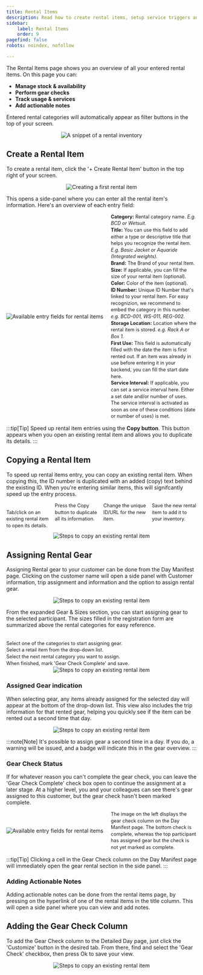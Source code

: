 ```yaml
---
title: Rental Items
description: Read how to create rental items, setup service triggers and assign gear to participants
sidebar:
    label: Rental Items
    order: 9
pagefind: false
robots: noindex, nofollow

---
```


The Rental Items page shows you an overview of all your entered rental items. On this page you can:

- **Manage stock & availability**
- **Perform gear checks**
- **Track usage & services**
- **Add actionable notes**

Entered rental categories will automatically appear as filter buttons in the top of your screen. 
<div style="text-align: center;">
  <img 
    src="/images/user_manual/rental-items-bcds.avif" 
    alt="A snippet of a rental inventory"
    class="w-full md:w-full mx-auto"
  />
</div>

## Create a Rental Item

To create a rental item, click the '+ Create Rental Item' button in the top right of your screen.

<div style="text-align: center;">
  <img 
    src="/images/user_manual/rental-items-screen.avif" 
    alt="Creating a first rental item"
    class="w-full md:w-full mx-auto"
  />
</div>

This opens a side-panel where you can enter all the rental item's information. Here's an overview of each entry field:

<div style="display: flex; align-items: center;">
  <div class="w-1/2 md:w-2/5 mx-auto" style="margin-right: 20px;">
    <img
      src="/images/user_manual/side-panel-rental-gear.avif"
      alt="Available entry fields for rental items"
      style="max-width: 100%; height: auto; display: block;"
    />
  </div>
  <div class="description-text">
    <p><strong>Category:</strong> Rental category name. <em>E.g. BCD or Wetsuit.</em></p>
    <p><strong>Title:</strong> You can use this field to add either a type or descriptive title that helps you recognize the rental item. <em>E.g. Basic Jacket or Aquaride (Integrated weights).</em></p>
    <p><strong>Brand:</strong> The Brand of your rental Item.</p>
    <p><strong>Size:</strong> If applicable, you can fill the size of your rental item (optional). </p>
    <p><strong>Color:</strong> Color of the item (optional). </p>
    <p><strong>ID Number:</strong> Unique ID Number that's linked to your rental Item. For easy recognizion, we recommend to embed the category in this number. <em>e.g. BCD-001, WS-011, REG-002.</em></p>
    <p><strong>Storage Location:</strong> Location where the rental item is stored. <em>e.g. Rack A or Box 1.</em></p>
    <p><strong>First Use:</strong> This field is automatically filled with the date the item is first rented out. If an item was already in use before entering it in your backend, you can fill the start date here.</p>
    <p><strong>Service Interval:</strong> If applicable, you can set a service interval here. Either a set date and/or number of uses. The service interval is activated as soon as one of these conditions (date or number of uses) is met.</p>
  </div>
</div>

:::tip[Tip]
Speed up rental item entries using the **Copy button**. This button appears when you open an existing rental item and allows you to duplicate its details. 
:::

## Copying a Rental Item
To speed up rental items entry, you can copy an existing rental item. When copying this, the ID number is duplicated with an added (copy) text behind the existing ID. When you're entering similar items, this will signifcantly speed up the entry process. 


<div class="text-grid" style="grid-template-columns: repeat(4, 1fr); display: grid; gap: 10px; margin-bottom: 10px;">
  <div class="description-text">
    <p><br>Tab/click on an existing rental item to open its details.</p>
  </div>
  <div class="description-text">
    <p>Press the Copy button to duplicate all its information.</p>
  </div>
  <div class="description-text">
    <p>Change the unique ID/URL for the new item.</p>
  </div>
  <div class="description-text">
    <p>Save the new rental item to add it to your inventory.</p>
  </div>
</div>

<div style="text-align: center; margin-top: 0;">
  <img
    src="/images/user_manual/steps-to-copy-a-rental-item.avif"
    alt="Steps to copy an existing rental item"
    class="w-full md:w-full mx-auto"
  />
</div>

## Assigning Rental Gear

Assigning Rental gear to your customer can be done from the Day Manifest page.
Clicking on the customer name will open a side panel with Customer information, trip assignment and information and the option to assign rental gear. 

<div style="text-align: center;">
  <img 
    src="/images/user_manual/day-manifest-side-panel.avif" 
    alt="Steps to copy an existing rental item"
    class="w-full md:w-full mx-auto"
  />
</div>

From the expanded Gear & Sizes section, you can start assigning gear to the selected participant. The sizes filled in the registration form are summarized above the rental categories for easy reference.

<div class="text-grid" style="grid-template-columns: repeat(4, 1fr);">
  <div class="description-text">
    <p><br>Select one of the categories to start assigning gear.</p>
  </div>
  <div class="description-text">
    <p>Select a retail item from the drop-down list. </p>
  </div>
  <div class="description-text">
    <p>Select the next rental category you want to assign.</p>
  </div>
    <div class="description-text">
    <p>When finished, mark 'Gear Check Complete' and save.</p>
  </div>
</div>
<div style="text-align: center;">
  <img 
    src="/images/user_manual/assigning-gear-steps.avif" 
    alt="Steps to copy an existing rental item"
    class="w-full md:w-full mx-auto"
  />
</div>

### Assigned Gear indication
When selecting gear, any items already assigned for the selected day will appear at the bottom of the drop-down list. This view also includes the trip information for that rented gear, helping you quickly see if the item can be rented out a second time that day.
<div style="text-align: center;">
  <img 
    src="/images/user_manual/assigned-gear-status.avif" 
    alt="Steps to copy an existing rental item"
    class="w-3/4 md:w-1/2 mx-auto"
  />
</div>

:::note[Note]
It's possible to assign gear a second time in a day. If you do, a warning will be issued, and a badge will indicate this in the gear overview.
:::


### Gear Check Status
If for whatever reason you can't complete the gear check, you can leave the 'Gear Check Complete' check box open to continue the assignment at a later stage. At a higher level, you and your colleagues can see there's gear assigned to this customer, but the gear check hasn't been marked complete. 
<br>

<div style="display: flex; align-items: center;">
  <div class="w-1/2 md:w-1/2 mx-auto" style="margin-right: 20px;">
    <img
      src="/images/user_manual/gear-check-indication.avif"
      alt="Available entry fields for rental items"
      style="max-width: 100%; height: auto; display: block;"
    />
  </div>
  <div class="description-text">
    <p>The image on the left displays the gear check column on the Day Manifest page. The bottom check is complete, whereas the top participant has assigned gear but the check is not yet marked as complete.</p>
  </div>
</div>

:::tip[Tip]
Clicking a cell in the Gear Check column on the Day Manifest page will immediately open the gear rental section in the side panel.
:::

### Adding Actionable Notes
Adding actionable notes can be done from the rental items page, by pressing on the hyperlink of one of the rental items in the title column. This will open a side panel where you can view and add notes.

## Adding the Gear Check Column

To add the Gear Check column to the Detailed Day page, just click the 'Customize' button in the desired tab. From there, find and select the 'Gear Check' checkbox, then press Ok to save your view.
<div style="text-align: center;">
  <img 
    src="/images/user_manual/day-manifest-adding-gear-check-column.avif" 
    alt="Steps to copy an existing rental item"
    class="w-full md:w-full mx-auto"
  />
</div>


<style>
  .description-text {
    flex: 1; /* Retain flex property - though less relevant in a pure grid context now */
    font-size: 0.7em; /* Default font size for mobile (smaller) */
    /* Add padding here if you want space inside the box itself */
    /* padding: 5px; */ /* Example padding if you want an 'outline' */
  }

  /* Crucial for consistent vertical alignment */
  .description-text p {
    margin: 0; /* REMOVE all default margins from the paragraph */
    padding: 0; /* REMOVE any default padding from the paragraph */
    line-height: 1.4; /* Standardize line height for consistent spacing between lines. Adjust as needed. */
  }


  /* Media query for desktop screens (or larger tablets) */
  @media (min-width: 768px) { /* Adjust this breakpoint if needed to match your md: from Tailwind */
    .description-text {
      font-size: 0.9em; /* Larger font size for desktop */
    }
  }
</style>